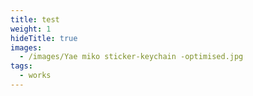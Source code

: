 ```yaml
---
title: test
weight: 1
hideTitle: true
images:
  - /images/Yae miko sticker-keychain -optimised.jpg
tags:
  - works
---
```

